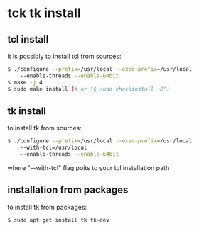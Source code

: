 # tck tk install

## tcl install
it is possibly to install tcl from sources:
```sh
$ ./configure --prefix=/usr/local --exec-prefix=/usr/local
    --enable-threads --enable-64bit
$ make -j 4
$ sudo make install (# or "$ sudo checkinstall -D")
```


## tk install
to install tk from sources:
```sh
$ ./configure --prefix=/usr/local --exec-prefix=/usr/local
    --with-tcl=/usr/local
    --enable-threads --enable-64bit	
```
where "--with-tcl" flag poits to your tcl installation path


## installation from packages
to install tk from packages:
```sh
$ sudo apt-get install tk tk-dev
```


